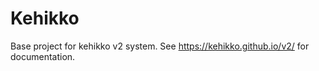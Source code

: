 
# Kehikko

Base project for kehikko v2 system. See https://kehikko.github.io/v2/ for documentation.
